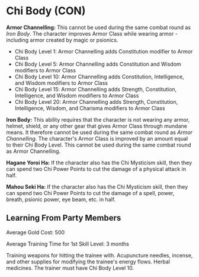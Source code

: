 # Chi Body (CON)

**Armor Channelling:** This cannot be used during the same combat round as *Iron Body*. The character improves Armor Class while wearing armor - including armor created by magic or psionics.

- Chi Body Level 1: Armor Channelling adds Constitution modifier to Armor Class
- Chi Body Level 5: Armor Channelling adds Constitution and Wisdom modifiers to Armor Class
- Chi Body Level 10: Armor Channelling adds Constitution, Intelligence, and Wisdom modifiers to Armor Class
- Chi Body Level 15: Armor Channelling adds Strength, Constitution, Intelligence, and Wisdom modifiers to Armor Class
- Chi Body Level 20: Armor Channelling adds Strength, Constitution, Intelligence, Wisdom, and Charisma modifiers to Armor Class

**Iron Body:** This ability requires that the character is not wearing any armor, helmet, shield, or any other gear that gives Armor Class through mundane means. It therefore cannot be used during the same combat round as *Armor Channelling*. The character's Armor Class is improved by an amount equal to their Chi Body Level. This cannot be used during the same combat round as Armor Channelling.

**Hagane Yoroi Ha:** If the character also has the Chi Mysticism skill, then they can spend two Chi Power Points to cut the damage of a physical attack in half.

**Mahou Seki Ha:** If the character also has the Chi Mysticism skill, then they can spend two Chi Power Points to cut the damage of a spell, power, breath, psionic power, eye beam, etc. in half.

## Learning From Party Members

Average Gold Cost: 500

Average Training Time for 1st Skill Level: 3 months

Training weapons for hitting the trainee with. Acupuncture needles, incense, and other supplies for modifying the trainee's energy flows. Herbal medicines. The trainer must have Chi Body Level 10.

